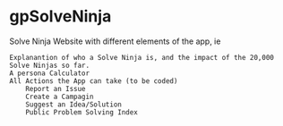 # gpSolveNinja
Solve Ninja Website with different elements of the app, ie

    Explanantion of who a Solve Ninja is, and the impact of the 20,000 Solve Ninjas so far.
    A persona Calculator
    All Actions the App can take (to be coded)
        Report an Issue
        Create a Campagin
        Suggest an Idea/Solution
        Public Problem Solving Index
